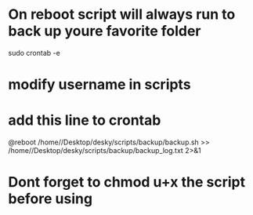 # On reboot script will always run to back up youre favorite folder



sudo crontab -e
# modify username in scripts
# add this line to crontab

@reboot /home/<user name>/Desktop/desky/scripts/backup/backup.sh >> /home/<user name>/Desktop/desky/scripts/backup/backup_log.txt 2>&1


# Dont forget to chmod u+x the script before using